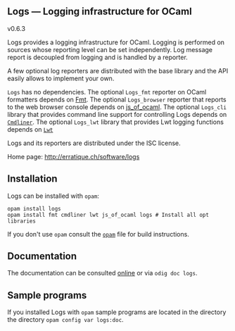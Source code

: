 Logs — Logging infrastructure for OCaml
-------------------------------------------------------------------------------
v0.6.3

Logs provides a logging infrastructure for OCaml. Logging is performed
on sources whose reporting level can be set independently. Log message
report is decoupled from logging and is handled by a reporter.

A few optional log reporters are distributed with the base library and
the API easily allows to implement your own.

`Logs` has no dependencies. The optional `Logs_fmt` reporter on OCaml
formatters depends on [Fmt][fmt].  The optional `Logs_browser`
reporter that reports to the web browser console depends on
[js_of_ocaml][jsoo]. The optional `Logs_cli` library that provides
command line support for controlling Logs depends on
[`Cmdliner`][cmdliner]. The optional `Logs_lwt` library that provides
Lwt logging functions depends on [`Lwt`][lwt]

Logs and its reporters are distributed under the ISC license.

[fmt]: http://erratique.ch/software/fmt
[jsoo]: http://ocsigen.org/js_of_ocaml/
[cmdliner]: http://erratique.ch/software/cmdliner
[lwt]: http://ocsigen.org/lwt/

Home page: http://erratique.ch/software/logs

## Installation

Logs can be installed with `opam`:

    opam install logs
    opam install fmt cmdliner lwt js_of_ocaml logs # Install all opt libraries

If you don't use `opam` consult the [`opam`](opam) file for build
instructions.

## Documentation

The documentation can be consulted [online][doc] or via `odig doc logs`. 

[doc]: http://erratique.ch/software/logs/doc/

## Sample programs

If you installed Logs with `opam` sample programs are located in the directory
the directory `opam config var logs:doc`.


